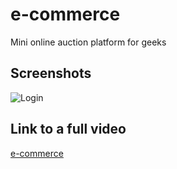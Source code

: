 # e-commerce 
Mini online auction platform for geeks 

## Screenshots
![Login](https://github.com/user-attachments/assets/d0e4cfe1-6b33-4f16-85e9-2cc05aa6ce67)

## Link to a full video
[e-commerce](https://streamable.com/8n6ent)




